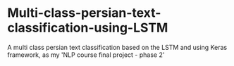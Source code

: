 # Multi-class-persian-text-classification-using-LSTM
A multi class persian text classification based on the LSTM and using Keras framework, as my 'NLP course final project - phase 2'

